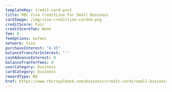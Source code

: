 ```yaml
---
templateKey: credit-card-post
title: RBC Visa CreditLine For Small Business
cardImage: /img/visa-creditline-cardnm.png
creditScore: Fair
creditScoreTwo: None
fee: 0
feeOptions: nofees
network: Visa
purchaseInterest: "4.35"
balanceTransferInterest: "-"
cashAdvanceInterest: 0
balanceTranferFees: 0
userCategory: business
cardCategory: business
rewardType: NA
href: https://www.rbcroyalbank.com/business/credit-cards/small-business-credit-cards/visa-creditline.html
---
```

